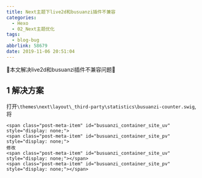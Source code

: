 ```yaml
---
title: Next主题下live2d和busuanzi插件不兼容
categories:
  - Hexo
  - 02_Next主题优化 
tags:
  - blog-bug
abbrlink: 58679
date: 2019-11-06 20:51:04
---
```


:star2:本文解决live2d和busuanzi插件不兼容问题:star2:

<!-- more -->

## 1 解决方案

打开`\themes\next\layout\_third-party\statistics\busuanzi-counter.swig`,将

```swig
<span class="post-meta-item" id="busuanzi_container_site_uv" style="display: none;">
<span class="post-meta-item" id="busuanzi_container_site_pv" style="display: none;">
修改  
<span class="post-meta-item" id="busuanzi_container_site_uv" style="display: none;"></span>
<span class="post-meta-item" id="busuanzi_container_site_pv" style="display: none;"></span>
```
